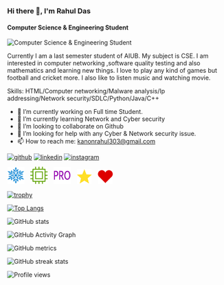 ### Hi there 👋, I'm Rahul Das
#### Computer Science & Engineering Student
![Computer Science & Engineering Student](https://scontent.fdac24-2.fna.fbcdn.net/v/t39.30808-6/241258348_1196721250814280_8318584174174460002_n.jpg?_nc_cat=103&ccb=1-7&_nc_sid=174925&_nc_eui2=AeHDOq8f73elN6NXXydfwBESUMcqqTqlyO1QxyqpOqXI7UV3QAWlFtzvYPlsoC_66mcJG8M5aPXdWkApDmeRtSLb&_nc_ohc=yB6mdhaLZakAX--m-T_&_nc_ht=scontent.fdac24-2.fna&oh=00_AfBN_mvYRd6leXBRddcbd52hDWT-2uXi_VB5q4TYyLrQbw&oe=63727876)

Currently I am a last semester student of AIUB. My subject is CSE. I am interested in computer networking ,software quality testing and also mathematics and learning new things. I love to play any kind of games but football and cricket more. I also like to listen music and watching movie. 

Skills: HTML/Computer networking/Malware analysis/Ip addressing/Network security/SDLC/Python/Java/C++

- 🔭 I’m currently working on Full time Student. 
- 🌱 I’m currently learning Network and Cyber security 
- 👯 I’m looking to collaborate on Github 
- 🤔 I’m looking for help with any Cyber & Network security issue. 
- 📫 How to reach me: kanonrahul303@gmail.com 


[<img src='https://cdn.jsdelivr.net/npm/simple-icons@3.0.1/icons/github.svg' alt='github' height='40'>](https://github.com/rdrahul2001)  [<img src='https://cdn.jsdelivr.net/npm/simple-icons@3.0.1/icons/linkedin.svg' alt='linkedin' height='40'>](https://www.linkedin.com/in/the-rahuldas/)  [<img src='https://cdn.jsdelivr.net/npm/simple-icons@3.0.1/icons/instagram.svg' alt='instagram' height='40'>](https://www.instagram.com/rahul_das_druvo/)  

<a href='https://archiveprogram.github.com/'><img src='https://raw.githubusercontent.com/acervenky/animated-github-badges/master/assets/acbadge.gif' width='40' height='40'></a> <a href='https://docs.github.com/en/developers'><img src='https://raw.githubusercontent.com/acervenky/animated-github-badges/master/assets/devbadge.gif' width='40' height='40'></a> <a href='https://github.com/pricing'><img src='https://raw.githubusercontent.com/acervenky/animated-github-badges/master/assets/pro.gif' width='40' height='40'></a> <a href='https://stars.github.com/'><img src='https://raw.githubusercontent.com/acervenky/animated-github-badges/master/assets/starbadge.gif' width='35' height='35'></a> <a href='https://docs.github.com/en/github/supporting-the-open-source-community-with-github-sponsors'><img src='https://raw.githubusercontent.com/acervenky/animated-github-badges/master/assets/sponsorbadge.gif' width='35' height='35'></a> 

[![trophy](https://github-profile-trophy.vercel.app/?username=rdrahul2001)](https://github.com/ryo-ma/github-profile-trophy)

[![Top Langs](https://github-readme-stats.vercel.app/api/top-langs/?username=rdrahul2001)](https://github.com/anuraghazra/github-readme-stats)

![GitHub stats](https://github-readme-stats.vercel.app/api?username=rdrahul2001&show_icons=true&count_private=true)  

![GitHub Activity Graph](https://activity-graph.herokuapp.com/graph?username=rdrahul2001)  

![GitHub metrics](https://metrics.lecoq.io/rdrahul2001)  

![GitHub streak stats](https://github-readme-streak-stats.herokuapp.com/?user=rdrahul2001)  

![Profile views](https://gpvc.arturio.dev/rdrahul2001)  

